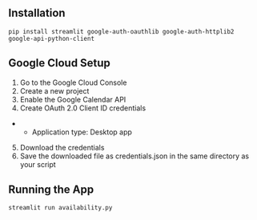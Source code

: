 ## Installation

``` pip install streamlit google-auth-oauthlib google-auth-httplib2 google-api-python-client ```

## Google Cloud Setup

1. Go to the Google Cloud Console
2. Create a new project
3. Enable the Google Calendar API
4. Create OAuth 2.0 Client ID credentials
- - Application type: Desktop app
5. Download the credentials
6. Save the downloaded file as credentials.json in the same directory as your script

## Running the App
``` streamlit run availability.py ```